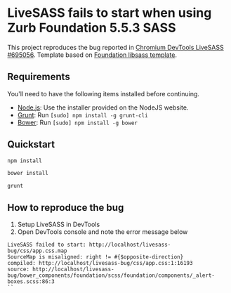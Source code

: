 # LiveSASS fails to start when using Zurb Foundation 5.5.3 SASS 

This project reproduces the bug reported in [Chromium DevTools LiveSASS #695056](https://bugs.chromium.org/p/chromium/issues/detail?id=695056).
Template based on [Foundation libsass template](http://foundation.zurb.com/sites/docs/v/5.5.3/sass.html#cli).

## Requirements

You'll need to have the following items installed before continuing.

  * [Node.js](http://nodejs.org): Use the installer provided on the NodeJS website.
  * [Grunt](http://gruntjs.com/): Run `[sudo] npm install -g grunt-cli`
  * [Bower](http://bower.io): Run `[sudo] npm install -g bower`

## Quickstart

```bash
npm install
```
```bash
bower install
```
```
grunt
```

## How to reproduce the bug
1. Setup LiveSASS in DevTools
2. Open DevTools console and note the error message below


```
LiveSASS failed to start: http://localhost/livesass-bug/css/app.css.map
SourceMap is misaligned: right != #{$opposite-direction}
compiled: http://localhost/livesass-bug/css/app.css:1:16193
source: http://localhost/livesass-bug/bower_components/foundation/scss/foundation/components/_alert-boxes.scss:86:3
``
